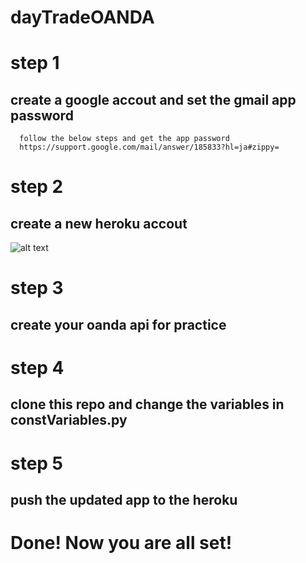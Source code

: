 # dayTradeOANDA

# step 1
  ## create a google accout and set the gmail app password 
      follow the below steps and get the app password
      https://support.google.com/mail/answer/185833?hl=ja#zippy=
# step 2
  ## create a new heroku accout
  ![alt text](http://./img/heroku1.png)
  
# step 3 
  ## create your oanda api for practice
# step 4 
  ## clone this repo and change the variables in constVariables.py
  
# step 5
  ## push the updated app to the heroku 

# Done! Now you are all set!
